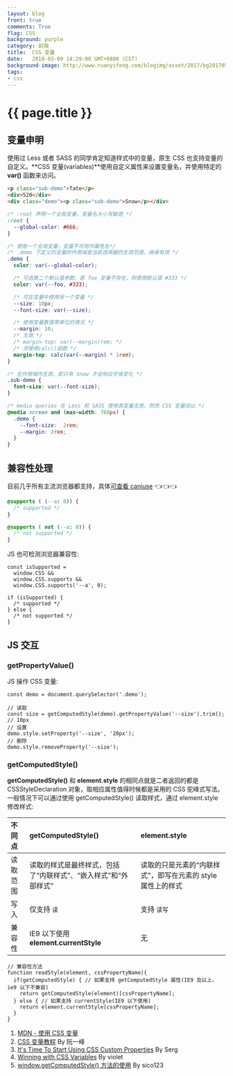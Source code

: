 ```yaml
---
layout: blog
front: true
comments: True
flag: CSS
background: purple
category: 前端
title:  CSS 变量
date:   2018-03-09 14:29:00 GMT+0800 (CST)
background-image: http://www.ruanyifeng.com/blogimg/asset/2017/bg2017050901.jpg
tags:
- css
---
```

# {{ page.title }}

## 变量申明

使用过 Less 或者 SASS 的同学肯定知道样式中的变量，原生 CSS 也支持变量的自定义。**CSS 变量(variables)**使用自定义属性来设置变量名，并使用特定的 **var()** 函数来访问。

```HTML
<p class="sub-demo">Tate</p>
<div>520</div>
<div class="demo"><p class="sub-demo">Snow</p></div>
```

```CSS
/* :root 声明一个全局变量，变量名大小写敏感 */
:root {
  --global-color: #666;
}

/* 使用一个全局变量，变量不可用作属性名*/
/* .demo 下定义的变量的作用域是当前选择器的生效范围，继承有效 */
.demo {
  color: var(--global-color);

  /* 可选第二个默认值参数，若 foo 变量不存在，则使用默认值 #333 */
  color: var(--foo, #333);

  /* 可在变量中使用另一个变量 */
  --size: 10px;
  --font-size: var(--size);

  /* 使用变量数值带单位的情况 */
  --margin: 10;
  /* 无效 */
  /* margin-top: var(--margin)rem; */
  /* 须使用calc()函数 */
  margin-top: calc(var(--margin) * 1rem);
}

/* 在作用域内生效，即只有 Snow 才会响应字体变化 */
.sub-demo {
  font-size: var(--font-size);
}

/* media queries 在 Less 和 SASS 使用其变量无效，然而 CSS 变量阔以 */
@media screen and (max-width: 768px) {
  .demo {
    --font-size:  2rem;
    --margin: 2rem;
  }
}
```

## 兼容性处理

目前几乎所有主流浏览器都支持，具体[可查看 caniuse](https://caniuse.com/#feat=css-variables) 👈👈👈

```CSS
@supports ( (--a: 0)) {
  /* supported */
}

@supports ( not (--a: 0)) {
  /* not supported */
}
```

JS 也可检测浏览器兼容性:

```JS
const isSupported =
  window.CSS &&
  window.CSS.supports &&
  window.CSS.supports('--a', 0);

if (isSupported) {
  /* supported */
} else {
  /* not supported */
}
```

## JS 交互

### getPropertyValue()

JS 操作 CSS 变量:

```JS
const demo = document.querySelector('.demo');

// 读取
const size = getComputedStyle(demo).getPropertyValue('--size').trim(); // 10px
// 设置
demo.style.setProperty('--size', '20px');
// 删除
demo.style.removeProperty('--size');
```

### getComputedStyle()

**getComputedStyle()** 和 **element.style** 的相同点就是二者返回的都是 CSSStyleDeclaration 对象，取相应属性值得时候都是采用的 CSS 驼峰式写法。一般情况下可以通过使用 getComputedStyle() 读取样式，通过 element.style 修改样式:

| 不同点 | getComputedStyle() | element.style |
|:--------------|:---------|:---------|
| 读取范围 |  读取的样式是最终样式，包括了“内联样式”、“嵌入样式”和“外部样式” | 读取的只是元素的“内联样式”，即写在元素的 style 属性上的样式 |
| 写入 |  仅支持 `读` | 支持 `读写` |
| 兼容性 |  IE9 以下使用 **element.currentStyle** | 无 |

```JS
// 兼容性方法
function readStyle(element, cssPropertyName){
  if(getComputedStyle) { // 如果支持 getComputedStyle 属性(IE9 及以上，ie9 以下不兼容)
    return getComputedStyle(element)[cssPropertyName];
  } else { // 如果支持 currentStyle(IE9 以下使用)
    return element.currentStyle[cssPropertyName];
  }
}
```

1. [MDN - 使用 CSS 变量](https://developer.mozilla.org/zh-CN/docs/Web/CSS/Using_CSS_variables)
1. [CSS 变量教程](http://www.ruanyifeng.com/blog/2017/05/css-variables.html) By 阮一峰
1. [It's Time To Start Using CSS Custom Properties](https://www.smashingmagazine.com/2017/04/start-using-css-custom-properties/) By Serg
1. [Winning with CSS Variables](https://vgpena.github.io/winning-with-css-variables/) By violet
1. [window.getComputedStyle() 方法的使用](http://blog.csdn.net/s110902/article/details/73312802?locationNum=12&fps=1) By sico123

